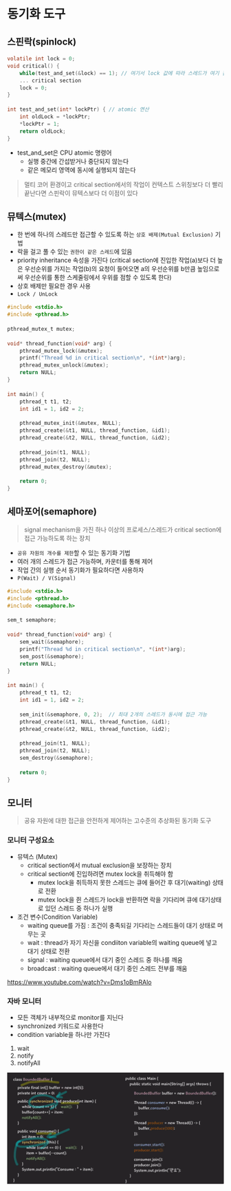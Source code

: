 # 동기화 도구 
## 스핀락(spinlock)
```c
volatile int lock = 0;
void critical() {
    while(test_and_set(&lock) == 1); // 여기서 lock 값에 따라 스레드가 여기 잡혀있게 되어 있음
    ... critical section
    lock = 0;
}

int test_and_set(int* lockPtr) { // atomic 연산
    int oldLock = *lockPtr;
    *lockPtr = 1;
    return oldLock;
}
```

- test_and_set은 CPU atomic 명령어
    - 실행 중간에 간섭받거나 중단되지 않는다 
    - 같은 메모리 영역에 동시에 실행되지 않는다 

> 멀티 코어 환경이고 critical section에서의 작업이 컨텍스트 스위칭보다 더 빨리 끝난다면 스핀락이 뮤텍스보다 더 이점이 있다 


## 뮤텍스(mutex)
- 한 번에 하나의 스레드만 접근할 수 있도록 하는 `상호 배제(Mutual Exclusion)` 기법 
- 락을 걸고 풀 수 있는 `권한이 같은 스레드`에 있음
- priority inheritance 속성을 가진다 (critical section에 진입한 작업(a)보다 더 높은 우선순위를 가지는 작업(b)의 요청이 들어오면 a의 우선순위를 b만큼 높임으로써 우선순위를 통한 스케줄링에서 우위를 점할 수 있도록 한다)
- 상호 배제만 필요한 경우 사용
- `Lock / UnLock`

```c
#include <stdio.h>
#include <pthread.h>

pthread_mutex_t mutex;

void* thread_function(void* arg) {
    pthread_mutex_lock(&mutex);
    printf("Thread %d in critical section\n", *(int*)arg);
    pthread_mutex_unlock(&mutex);
    return NULL;
}

int main() {
    pthread_t t1, t2;
    int id1 = 1, id2 = 2;

    pthread_mutex_init(&mutex, NULL);
    pthread_create(&t1, NULL, thread_function, &id1);
    pthread_create(&t2, NULL, thread_function, &id2);

    pthread_join(t1, NULL);
    pthread_join(t2, NULL);
    pthread_mutex_destroy(&mutex);

    return 0;
}
```

## 세마포어(semaphore)
> signal mechanism을 가진 하나 이상의 프로세스/스레드가 critical section에 접근 가능하도록 하는 장치 

- `공유 자원의 개수를 제한`할 수 있는 동기화 기법
- 여러 개의 스레드가 접근 가능하며, 카운터를 통해 제어
- 작업 간의 실행 순서 동기화가 필요하다면 사용하자 
- `P(Wait) / V(Signal)`

```c
#include <stdio.h>
#include <pthread.h>
#include <semaphore.h>

sem_t semaphore;

void* thread_function(void* arg) {
    sem_wait(&semaphore);
    printf("Thread %d in critical section\n", *(int*)arg);
    sem_post(&semaphore);
    return NULL;
}

int main() {
    pthread_t t1, t2;
    int id1 = 1, id2 = 2;

    sem_init(&semaphore, 0, 2);  // 최대 2개의 스레드가 동시에 접근 가능
    pthread_create(&t1, NULL, thread_function, &id1);
    pthread_create(&t2, NULL, thread_function, &id2);

    pthread_join(t1, NULL);
    pthread_join(t2, NULL);
    sem_destroy(&semaphore);

    return 0;
}
```

## 모니터
> 공유 자원에 대한 접근을 안전하게 제어하는 고수준의 추상화된 동기화 도구

### 모니터 구성요소
- 뮤텍스 (Mutex) 
    - critical section에서 mutual exclusion을 보장하는 장치
    - critical section에 진입하려면 mutex lock을 취득해야 함
        - mutex lock을 취득하지 못한 스레드는 큐에 들어간 후 대기(waiting) 상태로 전환
        - mutex lock을 쥔 스레드가 lock을 반환하면 락을 기다리며 큐에 대기상태로 있던 스레드 중 하나가 실행 
- 조건 변수(Condition Variable) 
    - waiting queue를 가짐 : 조건이 충족되길 기다리는 스레드들이 대기 상태로 머무는 곳
    - wait : thread가 자기 자신을 condiiton variable의 waiting queue에 넣고 대기 상태로 전환 
    - signal : waiting queue에서 대기 중인 스레드 중 하나를 깨움
    - broadcast : waiting queue에서 대기 중인 스레드 전부를 깨움 

https://www.youtube.com/watch?v=Dms1oBmRAlo


### 자바 모니터
- 모든 객체가 내부적으로 monitor를 지닌다
- synchronized 키워드로 사용한다 
- condition variable을 하나만 가진다 
1) wait  
2) notify  
3) notifyAll  

![alt text](image.png)